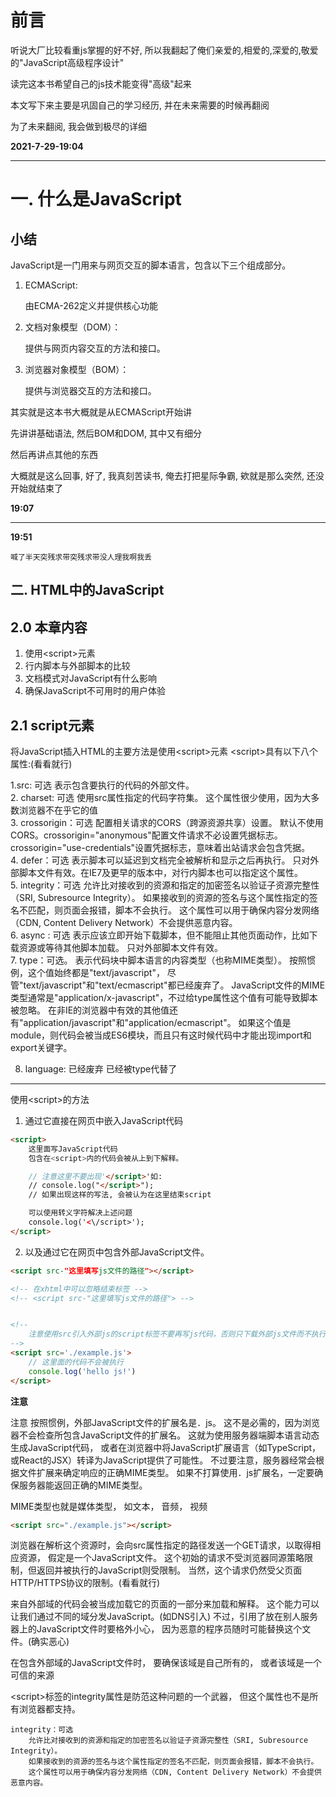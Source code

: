 


# 前言


听说大厂比较看重js掌握的好不好, 所以我翻起了俺们亲爱的,相爱的,深爱的,敬爱的"JavaScript高级程序设计"

读完这本书希望自己的js技术能变得"高级"起来

本文写下来主要是巩固自己的学习经历, 并在未来需要的时候再翻阅

为了未来翻阅, 我会做到极尽的详细

**2021-7-29-19:04**

----------------

# 一. 什么是JavaScript

## 小结
JavaScript是一门用来与网页交互的脚本语言，包含以下三个组成部分。

1. ECMAScript: 

    由ECMA-262定义并提供核心功能

2. 文档对象模型（DOM）：

    提供与网页内容交互的方法和接口。

3. 浏览器对象模型（BOM）：

    提供与浏览器交互的方法和接口。


其实就是这本书大概就是从ECMAScript开始讲

先讲讲基础语法, 然后BOM和DOM, 其中又有细分

然后再讲点其他的东西

大概就是这么回事, 好了, 我真刻苦读书, 俺去打把星际争霸, 欸就是那么突然, 还没开始就结束了


**19:07**

--------------
**19:51**

```
喊了半天突残求带突残求带没人理我啊我丢
```


## 二. HTML中的JavaScript

## 2.0 本章内容

1. 使用\<script\>元素 
2. 行内脚本与外部脚本的比较
3. 文档模式对JavaScript有什么影响
4. 确保JavaScript不可用时的用户体验 


## 2.1 script元素

将JavaScript插入HTML的主要方法是使用\<script\>元素
\<script\>具有以下八个属性:(看看就行)

1.src: 可选
    表示包含要执行的代码的外部文件。 
<br/>
2. charset: 可选
    使用src属性指定的代码字符集。
    这个属性很少使用，因为大多数浏览器不在乎它的值
<br/>
3. crossorigin：可选
    配置相关请求的CORS（跨源资源共享）设置。
    默认不使用CORS。crossorigin="anonymous"配置文件请求不必设置凭据标志。
    crossorigin="use-credentials"设置凭据标志，意味着出站请求会包含凭据。
<br/>
4. defer：可选
    表示脚本可以延迟到文档完全被解析和显示之后再执行。
    只对外部脚本文件有效。在IE7及更早的版本中，对行内脚本也可以指定这个属性。
<br/>
5. integrity：可选
    允许比对接收到的资源和指定的加密签名以验证子资源完整性（SRI, Subresource Integrity）。
    如果接收到的资源的签名与这个属性指定的签名不匹配，则页面会报错，脚本不会执行。
    这个属性可以用于确保内容分发网络（CDN, Content Delivery Network）不会提供恶意内容。
<br/>
6. async : 可选
    表示应该立即开始下载脚本，但不能阻止其他页面动作，比如下载资源或等待其他脚本加载。
    只对外部脚本文件有效。
<br/>
7. type：可选。
    表示代码块中脚本语言的内容类型（也称MIME类型）。
    按照惯例，这个值始终都是"text/javascript"，
    尽管"text/javascript"和"text/ecmascript"都已经废弃了。
    JavaScript文件的MIME类型通常是"application/x-javascript"，不过给type属性这个值有可能导致脚本被忽略。
    在非IE的浏览器中有效的其他值还有"application/javascript"和"application/ecmascript"。
    如果这个值是module，则代码会被当成ES6模块，而且只有这时候代码中才能出现import和export关键字。
<br/>

8. language: 已经废弃
    已经被type代替了

-----------------

使用\<script\>的方法
1. 通过它直接在网页中嵌入JavaScript代码
```html
<script>
    这里面写JavaScript代码
    包含在<script>内的代码会被从上到下解释。

    // 注意这里不要出现'</script>'如:
    // console.log("</script>");
    // 如果出现这样的写法, 会被认为在这里结束script

    可以使用转义字符解决上述问题
    console.log('<\/script>');
</script>
```

2. 以及通过它在网页中包含外部JavaScript文件。

```html
<script src-"这里填写js文件的路径"></script>

<!-- 在xhtml中可以忽略结束标签 -->
<!-- <script src-"这里填写js文件的路径"> -->


<!-- 
    注意使用src引入外部js的script标签不要再写js代码，否则只下载外部js文件而不执行行内js代码 
-->
<script src='./example.js'>
    // 这里面的代码不会被执行
    console.log('hello js!')
</script>


```



**注意**

注意 按照惯例，外部JavaScript文件的扩展名是．js。
这不是必需的，因为浏览器不会检查所包含JavaScript文件的扩展名。
这就为使用服务器端脚本语言动态生成JavaScript代码，
或者在浏览器中将JavaScript扩展语言（如TypeScript，或React的JSX）转译为JavaScript提供了可能性。
不过要注意，服务器经常会根据文件扩展来确定响应的正确MIME类型。
如果不打算使用．js扩展名，一定要确保服务器能返回正确的MIME类型。

MIME类型也就是媒体类型， 如文本， 音频， 视频


```html
<script src="./example.js"></script>

```
浏览器在解析这个资源时，会向src属性指定的路径发送一个GET请求，以取得相应资源，
假定是一个JavaScript文件。
这个初始的请求不受浏览器同源策略限制，但返回并被执行的JavaScript则受限制。
当然，这个请求仍然受父页面HTTP/HTTPS协议的限制。(看看就行)

来自外部域的代码会被当成加载它的页面的一部分来加载和解释。
这个能力可以让我们通过不同的域分发JavaScript。(如DNS引入)
不过，引用了放在别人服务器上的JavaScript文件时要格外小心，
因为恶意的程序员随时可能替换这个文件。(确实恶心)

在包含外部域的JavaScript文件时，
要确保该域是自己所有的，
或者该域是一个可信的来源

\<script\>标签的integrity属性是防范这种问题的一个武器，
但这个属性也不是所有浏览器都支持。

```
integrity：可选
    允许比对接收到的资源和指定的加密签名以验证子资源完整性（SRI, Subresource Integrity）。
    如果接收到的资源的签名与这个属性指定的签名不匹配，则页面会报错，脚本不会执行。
    这个属性可以用于确保内容分发网络（CDN, Content Delivery Network）不会提供恶意内容。

```





